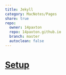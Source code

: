 ```yaml
---  
title: Jekyll  
category: MacNotes/Pages  
share: true  
repo:  
  owner: 14paxton  
  repo: 14paxton.github.io  
  branch: master  
  autoclean: false  
---  
```

  
# [Setup](https://docs.github.com/en/pages/setting-up-a-github-pages-site-with-jekyll/about-github-pages-and-jekyll)